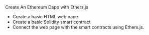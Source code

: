 Create An Ethereum Dapp with Ethers.js
- Create a basic HTML web page
- Create a basic Solidity smart contract
- Connect the web page with the smart contracts using Ethers.js.